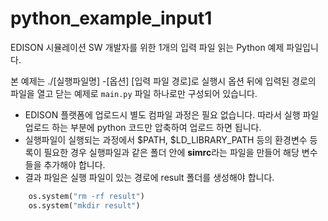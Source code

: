 # python_example_input1

EDISON 시뮬레이션 SW 개발자를 위한 1개의 입력 파일 읽는 Python 예제 파일입니다.

본 예제는 ./[실행파일명] -[옵션] [입력 파일 경로]로 실행시 옵션 뒤에 입력된 경로의 파일을 열고 닫는 예제로 ```main.py``` 파일 하나로만 구성되어 있습니다.

- EDISON 플랫폼에 업로드시 별도 컴파일 과정은 필요 없습니다. 따라서 실행 파일 업로드 하는 부분에 python 코드만 압축하여 업로드 하면 됩니다.
- 실행파일이 실행되는 과정에서 $PATH, $LD_LIBRARY_PATH 등의 환경변수 등록이 필요한 경우 실행파일과 같은 폴더 안에 **simrc**라는 파일을 만들어 해당 변수들을 추가해야 합니다. 
- 결과 파일은 실행 파일이 있는 경로에 result 폴더를 생성해야 합니다.

```python 
    os.system("rm -rf result")
    os.system("mkdir result")
```
